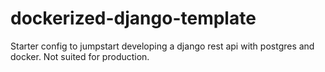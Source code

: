 # dockerized-django-template
Starter config to jumpstart developing a django rest api with postgres and docker. Not suited for production.
